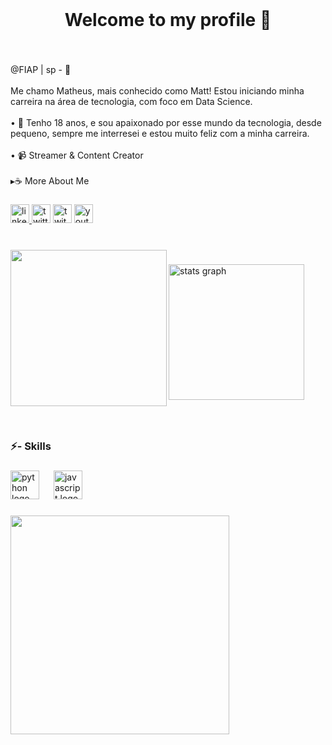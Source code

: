 <br clear="both">

<h1 align="center">Welcome to my profile 🍜</h1>

###

<br clear="both">

<p align="left">@FIAP | sp - 📍<br><br>Me chamo Matheus, mais conhecido como Matt! Estou iniciando minha carreira na área de tecnologia, com foco em Data Science.<br><br>  • 💾 Tenho 18 anos, e sou apaixonado por esse mundo da tecnologia, desde pequeno, sempre me interresei e estou muito feliz com a minha carreira.<br><br>• 📹 Streamer & Content Creator<br><br>▸☕ More About Me</p>

###

<div align="left">
  <a href="https://www.linkedin.com/in/mattttdev/" target="_blank">
    <img src="https://img.shields.io/static/v1?message=LinkedIn&logo=linkedin&label=&color=0077B5&logoColor=white&labelColor=&style=for-the-badge" height="30" alt="linkedin logo"  />
  </a>
  <img src="https://img.shields.io/static/v1?message=Twitter&logo=twitter&label=&color=1DA1F2&logoColor=white&labelColor=&style=for-the-badge" height="30" alt="twitter logo"  />
  <img src="https://img.shields.io/static/v1?message=Twitch&logo=twitch&label=&color=9146FF&logoColor=white&labelColor=&style=for-the-badge" height="30" alt="twitch logo"  />
  <img src="https://img.shields.io/static/v1?message=Youtube&logo=youtube&label=&color=FF0000&logoColor=white&labelColor=&style=for-the-badge" height="30" alt="youtube logo"  />
</div>

###

<br clear="both">

<img align="left" height="250" src="https://media1.giphy.com/media/v1.Y2lkPTc5MGI3NjExMTExcTBlYmFoMzR5amlrZjk3OHZhdjR3dWdoOHZ5OTlrazAyZzVhZyZlcD12MV9pbnRlcm5hbF9naWZfYnlfaWQmY3Q9cw/68OprnDmGh2uQ3Ttmb/giphy.gif"  />

###

<div align="left">
  <img src="https://github-readme-stats.vercel.app/api?username=matttexe&hide_title=false&hide_rank=false&show_icons=true&include_all_commits=true&count_private=true&disable_animations=false&theme=radical&locale=en&hide_border=false&order=1" height="217" alt="stats graph"  />
</div>

###

<br clear="both">

<h3 align="left">⚡- Skills</h3>

###

<div align="left">
  <img src="https://cdn.jsdelivr.net/gh/devicons/devicon/icons/python/python-original.svg" height="46" alt="python logo"  />
  <img width="15" />
  <img src="https://cdn.jsdelivr.net/gh/devicons/devicon/icons/javascript/javascript-original.svg" height="46" alt="javascript logo"  />
</div>

###

<img align="left" height="350" src="https://mir-s3-cdn-cf.behance.net/project_modules/fs/9afe0493484903.5e66500f8dea4.gif"  />

###
